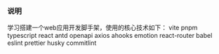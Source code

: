 ### 说明

学习搭建一个web应用开发脚手架，使用的核心技术如下：
vite
pnpm
typescript
react
antd
openapi
axios
ahooks
emotion
react-router
babel
eslint
prettier
husky
commitlint